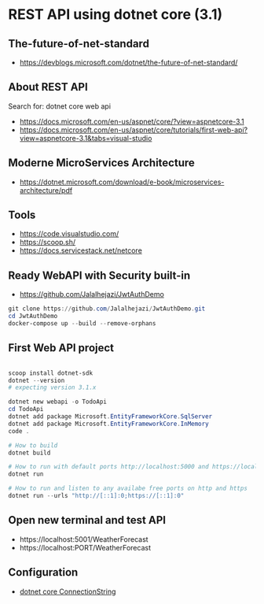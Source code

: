 # REST API using dotnet core (3.1)






## The-future-of-net-standard
- https://devblogs.microsoft.com/dotnet/the-future-of-net-standard/



## About REST API

Search for: dotnet core web api

- https://docs.microsoft.com/en-us/aspnet/core/?view=aspnetcore-3.1
- https://docs.microsoft.com/en-us/aspnet/core/tutorials/first-web-api?view=aspnetcore-3.1&tabs=visual-studio

## Moderne MicroServices Architecture

- https://dotnet.microsoft.com/download/e-book/microservices-architecture/pdf



## Tools

- https://code.visualstudio.com/
- https://scoop.sh/
- https://docs.servicestack.net/netcore


## Ready WebAPI with Security built-in
- https://github.com/Jalalhejazi/JwtAuthDemo

```powershell
git clone https://github.com/Jalalhejazi/JwtAuthDemo.git
cd JwtAuthDemo
docker-compose up --build --remove-orphans

```



## First Web API project

```PowerShell

scoop install dotnet-sdk
dotnet --version 
# expecting version 3.1.x

dotnet new webapi -o TodoApi
cd TodoApi
dotnet add package Microsoft.EntityFrameworkCore.SqlServer
dotnet add package Microsoft.EntityFrameworkCore.InMemory
code .

# How to build
dotnet build

# How to run with default ports http://localhost:5000 and https://localhost:5001
dotnet run

# How to run and listen to any availabe free ports on http and https
dotnet run --urls "http://[::1]:0;https://[::1]:0"

```

## Open new terminal and test API 

- https://localhost:5001/WeatherForecast
- https://localhost:PORT/WeatherForecast



## Configuration 

- [dotnet core ConnectionString](https://www.google.com/search?q=dotnet+core+connectionstring)







